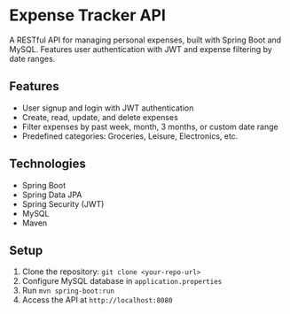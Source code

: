 # Expense Tracker API

A RESTful API for managing personal expenses, built with Spring Boot and MySQL. Features user authentication with JWT and expense filtering by date ranges.

## Features
- User signup and login with JWT authentication
- Create, read, update, and delete expenses
- Filter expenses by past week, month, 3 months, or custom date range
- Predefined categories: Groceries, Leisure, Electronics, etc.

## Technologies
- Spring Boot
- Spring Data JPA
- Spring Security (JWT)
- MySQL
- Maven

## Setup
1. Clone the repository: `git clone <your-repo-url>`
2. Configure MySQL database in `application.properties`
3. Run `mvn spring-boot:run`
4. Access the API at `http://localhost:8080`
